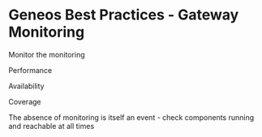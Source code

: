 # Geneos Best Practices - Gateway Monitoring

Monitor the monitoring

Performance

Availability

Coverage

The absence of monitoring is itself an event - check components running and reachable at all times
